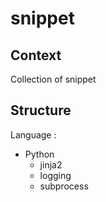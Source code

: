 # snippet

## Context

Collection of snippet


## Structure

Language :
- Python
  - jinja2
  - logging
  - subprocess
